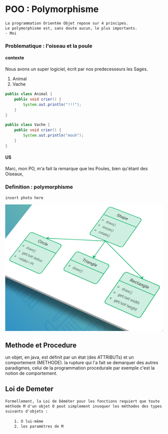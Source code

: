# POO : Polymorphisme

```
La programmation Orientée Objet repose sur 4 principes.
Le polymorphisme est, sans doute aucun, le plus importants.
- Moi
```

### Problematique : l'oiseau et la poule

#### contexte
Nous avons un super logiciel, écrit par nos predecesseurs les Sages.
1. Animal
2. Vache

```java
public class Animal {
    public void crier() {
        System.out.println("!!!");
    }
}
```

```java
public class Vache {
    public void crier() {
        System.out.println("mouh");
    }
}
```



#### US
Marc, mon PO, m'a fait la remarque que les Poules, bien qu'étant des Oiseaux,

### Definition : polymorphisme 




```
insert photo here
```
![img.png](img.png)


## Methode et Procedure

un objet, en java, est définit par un état (des ATTRIBUTs) et un comportement (METHODE).
la rupture qui l'a fait se demarquer des autres paradigmes, celui de la programmation procedurale par exemple
c'est la notion de comportement.

## Loi de Demeter


```
Formellement, la Loi de Déméter pour les fonctions requiert que toute méthode M d'un objet O peut simplement invoquer les méthodes des types suivants d'objets :

    1. O lui-même
    2. les paramètres de M
```

